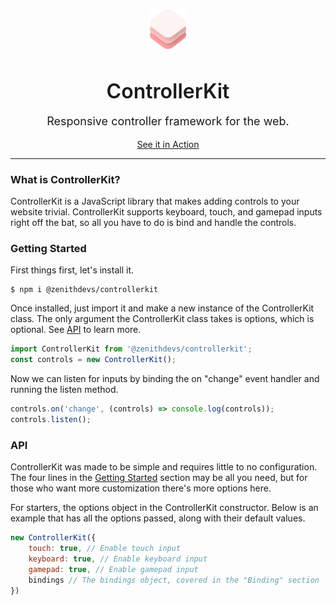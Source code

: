 <p align="center">
	<img src="docs/logo.png" alt="ControllerKit" width="64">
	<br>
	<h3 align="center" style="font-size: 32px; font-weight: 600; margin-bottom: 0px;">ControllerKit</h3>
	<p align="center" style="font-size: 18px;">Responsive controller framework for the web.</p>
	<p align="center">
	<a href="https://zenithdevs.github.io/ControllerKit/demo/">See it in Action</a>
	</p>
	<hr>
</p>
        
### What is ControllerKit?
<p>ControllerKit is a JavaScript library that makes adding controls to your website trivial. ControllerKit supports keyboard, touch, and gamepad inputs right off the bat, so all you have to do is bind and handle the controls.</p>
		
### Getting Started
First things first, let's install it.

```shell
$ npm i @zenithdevs/controllerkit
```

Once installed, just import it and make a new instance of the ControllerKit class. The only argument the ControllerKit class takes is options, which is optional. See [API](#api) to learn more.

```js
import ControllerKit from '@zenithdevs/controllerkit';
const controls = new ControllerKit();
```

Now we can listen for inputs by binding the on "change" event handler and running the listen method.

```js
controls.on('change', (controls) => console.log(controls));
controls.listen();
```

### API
ControllerKit was made to be simple and requires little to no configuration. The four lines in the [Getting Started](#getting-started) section may be all you need, but for those who want more customization there's more options here.

For starters, the options object in the ControllerKit constructor. Below is an example that has all the options passed, along with their default values.
```js
new ControllerKit({
    touch: true, // Enable touch input
    keyboard: true, // Enable keyboard input
    gamepad: true, // Enable gamepad input
    bindings // The bindings object, covered in the "Binding" section
})
```
